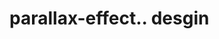 # parallax-effect.. desgin                                                                                                                                                                                                                                                                                                                                                                                                                                                                                                                                                                                                                                 

